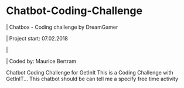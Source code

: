 # Chatbot-Coding-Challenge

|	Chatbox - Coding challenge by DreamGamer

|	Project start: 07.02.2018	

|

|	Coded by: Maurice Bertram



Chatbot Coding Challenge for GetInIt
This is a Coding Challenge with GetInIT... This chatbot should be can tell me a specify free time activity
